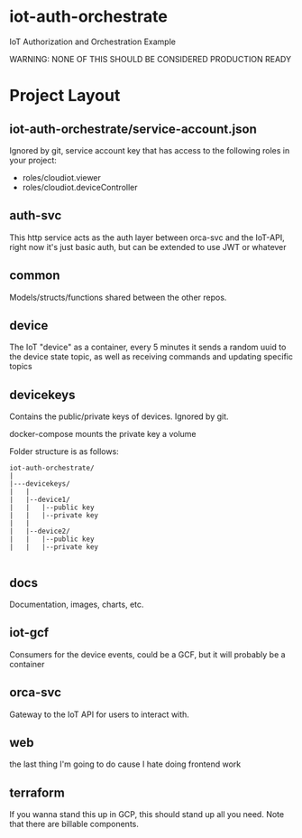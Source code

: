 # iot-auth-orchestrate
IoT Authorization and Orchestration Example

WARNING: NONE OF THIS SHOULD BE CONSIDERED PRODUCTION READY

# Project Layout

## iot-auth-orchestrate/service-account.json
Ignored by git, service account key that has access to the following roles in your project:

- roles/cloudiot.viewer
- roles/cloudiot.deviceController

## auth-svc
This http service acts as the auth layer between orca-svc and the IoT-API, right now it's just basic auth, but can be extended to use JWT or whatever

## common
Models/structs/functions shared between the other repos.

## device
The IoT "device" as a container, every 5 minutes it sends a random uuid to the device state topic, as well as receiving commands and updating specific topics

## devicekeys
Contains the public/private keys of devices. Ignored by git.

docker-compose mounts the private key a volume

Folder structure is as follows:
```
iot-auth-orchestrate/
|
|---devicekeys/
|   |
|   |--device1/
|   |   |--public key
|   |   |--private key
|   |
|   |--device2/
|   |   |--public key
|   |   |--private key
        
``` 

## docs
Documentation, images, charts, etc.

## iot-gcf
Consumers for the device events, could be a GCF, but it will probably be a container

## orca-svc
Gateway to the IoT API for users to interact with.

## web
the last thing I'm going to do cause I hate doing frontend work

## terraform
If you wanna stand this up in GCP, this should stand up all you need. Note that there are billable components.  

